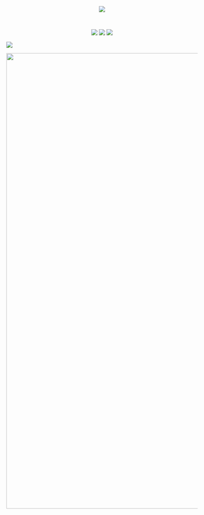 <p align="center">
  <img src="https://count.getloli.com/get/@ArviSlayer?theme=rule34" />
</p>


<br />
<p align="center">
 <a href="https://discord.com/users/379179073382907908" target"blank_"><img src="https://img.shields.io/badge/Discord%20-7289DA.svg?&style=for-the-badge&logo=discord&logoColor=white"></a>
  <a href="https://www.github.com/ArviSlayer" target"blank_"><img src="https://img.shields.io/badge/GitHub%20-191717.svg?&style=for-the-badge&logo=github&logoColor=white"></a>
 <a href="https://www.instagram.com/arvis_here" target"blank_"><img src="https://img.shields.io/badge/INSTAGRAM%20-DC3175.svg?&style=for-the-badge&logo=instagram&logoColor=white"></a>
 


 
  
  
  
  ![](https://github-profile-summary-cards.vercel.app/api/cards/profile-details?username=ArviSlayer&theme=monokai)
  
  
  

<div><img src="https://github-profile-trophy.vercel.app/?username=ArviSlayer&theme=dracula" width="1200"></div></p>

<br>

<br />
  

